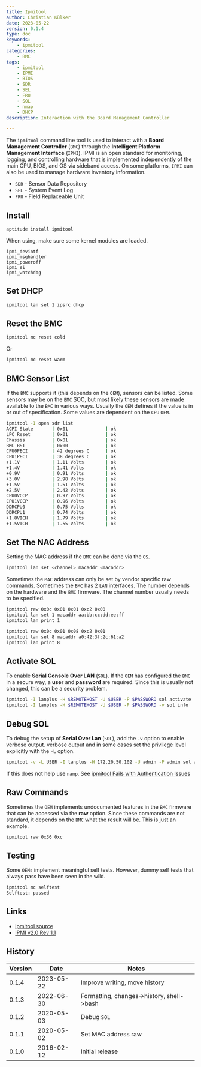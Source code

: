 ```yaml
---
title: Ipmitool
author: Christian Külker
date: 2023-05-22
version: 0.1.4
type: doc
keywords:
    - ipmitool
categories:
    - BMC
tags:
    - ipmitool
    - IPMI
    - BIOS
    - SDR
    - SEL
    - FRU
    - SOL
    - nmap
    - DHCP
description: Interaction with the Board Management Controller

---
```


The `ipmitool` command line tool is used to interact with a __Board Management
Controller__ (`BMC`) through the **Intelligent Platform Management Interface**
(`IPMI`).  IPMI is an open standard for monitoring, logging, and controlling
hardware that is implemented independently of the main CPU, BIOS, and OS via
sideband access. On some platforms, `IPMI` can also be used to manage hardware
inventory information.

* `SDR` - Sensor Data Repository
* `SEL` - System Event Log
* `FRU` - Field Replaceable Unit

## Install

```bash
aptitude install ipmitool
```

When using, make sure some kernel modules are loaded.

```
ipmi_devintf
ipmi_msghandler
ipmi_poweroff
ipmi_si
ipmi_watchdog
```

## Set DHCP

```bash
ipmitool lan set 1 ipsrc dhcp
```

## Reset the BMC

```bash
ipmitool mc reset cold
```

Or

```bash
ipmitool mc reset warm
```

## BMC Sensor List

If the `BMC` supports it (this depends on the `OEM`), sensors can be listed.
Some sensors may be on the `BMC` SOC, but most likely these sensors are made
available to the `BMC` in various ways. Usually the `OEM` defines if the value
is in or out of specification. Some values are dependent on the `CPU` `OEM`.

```bash
ipmitool -I open sdr list
ACPI State       | 0x01              | ok
LPC Reset        | 0x01              | ok
Chassis          | 0x01              | ok
BMC RST          | 0x00              | ok
CPU0PECI         | 42 degrees C      | ok
CPU1PECI         | 38 degrees C      | ok
+1.1V            | 1.11 Volts        | ok
+1.4V            | 1.41 Volts        | ok
+0.9V            | 0.91 Volts        | ok
+3.0V            | 2.98 Volts        | ok
+1.5V            | 1.51 Volts        | ok
+2.5V            | 2.42 Volts        | ok
CPU0VCCP         | 0.97 Volts        | ok
CPU1VCCP         | 0.96 Volts        | ok
DDRCPU0          | 0.75 Volts        | ok
DDRCPU1          | 0.74 Volts        | ok
+1.8VICH         | 1.79 Volts        | ok
+1.5VICH         | 1.55 Volts        | ok
```

## Set The NAC Address

Setting the MAC address if the `BMC` can be done via the `OS`.

```bash
ipmitool lan set <channel> macaddr <macaddr>
```

Sometimes the `MAC` address can only be set by vendor specific raw commands.
Sometimes the `BMC` has 2 `LAN` interfaces. The number depends on the hardware
and the `BMC` firmware. The channel number usually needs to be specified.

```bash
ipmitool raw 0x0c 0x01 0x01 0xc2 0x00
ipmitool lan set 1 macaddr aa:bb:cc:dd:ee:ff
ipmitool lan print 1

ipmitool raw 0x0c 0x01 0x08 0xc2 0x01
ipmitool lan set 8 macaddr a0:42:3f:2c:61:a2
ipmitool lan print 8
```

## Activate SOL

To enable **Serial Console Over LAN** (`SOL`). If the `OEM` has configured the
`BMC` in a secure way, a **user** and **password** are required. Since this is
usually not changed, this can be a security problem.

```bash
ipmitool -I lanplus -H $REMOTEHOST -U $USER -P $PASSWORD sol activate
ipmitool -I lanplus -H $REMOTEHOST -U $USER -P $PASSWORD -v sol info
```

## Debug SOL

To debug the setup of **Serial Over Lan** (`SOL`), add the `-v` option to
enable verbose output. verbose output and in some cases set the privilege level
explicitly with the `-L` option.

```bash
ipmitool -v -L USER -I lanplus -H 172.20.50.102 -U admin -P admin sol activate
```

If this does not help use `namp`. See [ipmitool Fails with Authentication
Issues](http://h20564.www2.hpe.com/hpsc/doc/public/display?docId=emr_na-c03481170)

## Raw Commands

Sometimes the `OEM` implements undocumented features in the `BMC` firmware that
can be accessed via the **raw** option. Since these commands are not standard,
it depends on the `BMC` what the result will be. This is just an example.

```bash
ipmitool raw 0x36 0xc
```

## Testing

Some `OEMs` implement meaningful self tests. However, dummy self tests that
always pass have been seen in the wild.

```bash
ipmitool mc selftest
Selftest: passed
```

## Links

* [ipmitool source](https://github.com/ipmitool/ipmitool)
* [IPMI v2.0 Rev 1.1](https://www.intel.com/content/dam/www/public/us/en/documents/product-briefs/ipmi-second-gen-interface-spec-v2-rev1-1.pdf)

## History

| Version | Date       | Notes                                                |
| ------- | ---------- | ---------------------------------------------------- |
| 0.1.4   | 2023-05-22 | Improve writing, move history                        |
| 0.1.3   | 2022-06-30 | Formatting, changes->history, shell->bash            |
| 0.1.2   | 2020-05-03 | Debug `SOL`                                          |
| 0.1.1   | 2020-05-02 | Set MAC address raw                                  |
| 0.1.0   | 2016-02-12 | Initial release                                      |

